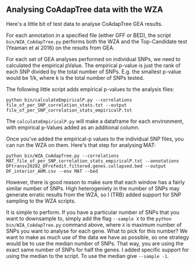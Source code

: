 ## Analysing CoAdapTree data with the WZA

Here's a little bit of test data to analyse CoAdapTree GEA results.

For each annotation in a specified file (either GFF or BED), the script ```bin/WZA_CoAdapTree.py``` performs both the WZA and the Top-Candidate test (Yeaman et al 2016) on the results from GEA.

For each set of GEA analyses performed on individual SNPs, we need to calculated the empirical pValue. The empirical p-value is just the rank of each SNP divided by the total number of SNPs. E.g. the smallest p-value would be 1/k, where k is the total number of SNPs tested. 

The following little script adds empirical p-values to the analysis files:

```
python bin/calculateEmpiricalP.py --correlations file_of_per_SNP_correlation_stats.txt --output file_of_per_SNP_correlation_stats_empiricalP.txt

```

The ```calculateEmpiricalP.py``` will make a dataframe for each environment, with empirical p-Values added as an additional column.

Once you've added the empirical-p values to the individual SNP files, you can run the WZA on them. Here's that step for analysing MAT:

```
python bin/WZA_CoAdapTree.py --correlations MAT_file_of_per_SNP_correlation_stats_empiricalP.txt --annotations DFtransv20202_DFrefedit.filtered.genes.collapsed.bed --output DF_interior_AHM.csv --env MAT --bed
```

However, there is good reason to make sure that each window has a fairly similar number of SNPs. High heterogeniety in the number of SNPs may generate erratic results from the WZA, so I (TRB) added support for SNP sampling to the WZA scripts.

It is simple to perform. If you have a particular number of SNPs that you want to downsample to, simply add the flag ```--sample X``` to the ```python bin/WZA_CoAdapTree.py``` command above, where ```X``` is maximum number of SNPs you want to analyse for each gene. What to pick for this number? We want to make as much use of the data we have as possible, so one strategy would be to use the median number of SNPs. That way, you are using the exact same number of SNPs for half the genes. I added specific support for using the median to the script. To use the median give ```--sample -1```.









